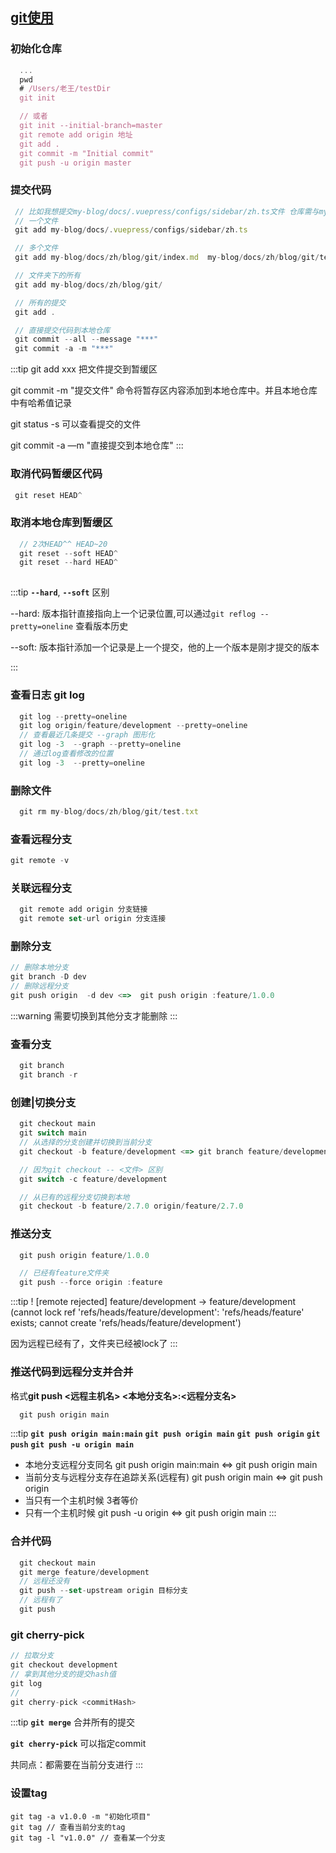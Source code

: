 
## [git使用](https://www.liaoxuefeng.com/wiki/896043488029600/896827951938304)

  ### 初始化仓库
  ```javascript
    ...
    pwd
    # /Users/老王/testDir
    git init

    // 或者
    git init --initial-branch=master
    git remote add origin 地址
    git add .
    git commit -m "Initial commit"
    git push -u origin master
  ```

  ### 提交代码

   ```javascript
    // 比如我想提交my-blog/docs/.vuepress/configs/sidebar/zh.ts文件 仓库需与myproject下
    // 一个文件
    git add my-blog/docs/.vuepress/configs/sidebar/zh.ts

    // 多个文件
    git add my-blog/docs/zh/blog/git/index.md  my-blog/docs/zh/blog/git/terminal.md 

    // 文件夹下的所有
    git add my-blog/docs/zh/blog/git/

    // 所有的提交
    git add .

    // 直接提交代码到本地仓库
    git commit --all --message "***"
    git commit -a -m "***" 
  ```
  :::tip
  git add xxx 把文件提交到暂缓区

  git commit -m "提交文件"  命令将暂存区内容添加到本地仓库中。并且本地仓库中有哈希值记录

  git status -s 可以查看提交的文件

  git commit -a —m "直接提交到本地仓库"
  :::

  ### 取消代码暂缓区代码

   ```javascript
    git reset HEAD^ 
  ```
 ### 取消本地仓库到暂缓区

  ```javascript
    // 2次HEAD^^ HEAD~20 
    git reset --soft HEAD^
    git reset --hard HEAD^
    
  ```

  :::tip
  **`--hard`**, **`--soft`** 区别

  --hard: 版本指针直接指向上一个记录位置,可以通过`git reflog --pretty=oneline` 查看版本历史

  --soft: 版本指针添加一个记录是上一个提交，他的上一个版本是刚才提交的版本

  :::

  ### 查看日志 **git log**
  ```javascript
    git log --pretty=oneline
    git log origin/feature/development --pretty=oneline
    // 查看最近几条提交 --graph 图形化
    git log -3  --graph --pretty=oneline 
    // 通过log查看修改的位置
    git log -3  --pretty=oneline
  ```

  ### 删除文件

  ```javascript
    git rm my-blog/docs/zh/blog/git/test.txt
  ```

 ### 查看远程分支

  ```javascript
  git remote -v
  
  ```

  ### 关联远程分支

  ```javascript
    git remote add origin 分支链接
    git remote set-url origin 分支连接
  ```
  ### 删除分支

  ```javascript
  // 删除本地分支
  git branch -D dev
  // 删除远程分支
  git push origin  -d dev <=>  git push origin :feature/1.0.0

  ```

  :::warning
  需要切换到其他分支才能删除
  :::

  ### 查看分支

  ```javascript
    git branch
    git branch -r
  ```

  ### 创建|切换分支

  ```javascript
    git checkout main
    git switch main
    // 从选择的分支创建并切换到当前分支
    git checkout -b feature/development <=> git branch feature/development git checkout feature/development 

    // 因为git checkout -- <文件> 区别
    git switch -c feature/development

    // 从已有的远程分支切换到本地
    git checkout -b feature/2.7.0 origin/feature/2.7.0
  ```
  ### 推送分支

  ```javascript
    git push origin feature/1.0.0

    // 已经有feature文件夹
    git push --force origin :feature
  ```

  :::tip
  ! [remote rejected] feature/development -> feature/development (cannot lock ref 'refs/heads/feature/development': 'refs/heads/feature' exists; cannot create 'refs/heads/feature/development')

  因为远程已经有了，文件夹已经被lock了
  :::

  ### 推送代码到远程分支并合并 
  格式**git push <远程主机名> <本地分支名>:<远程分支名>**
  ```javascript
    git push origin main
  ```

  :::tip
  **`git push origin main:main`** **`git push origin main`** **`git push origin`** **`git push`** **`git push -u origin main`**
  * 本地分支远程分支同名 git push origin main:main <=> git push origin main
  * 当前分支与远程分支存在追踪关系(远程有) git push origin main <=> git push origin
  * 当只有一个主机时候 3者等价
  * 只有一个主机时候 git push -u origin <=> git push origin main
  :::


  ### 合并代码

  ```javascript
    git checkout main
    git merge feature/development
    // 远程还没有
    git push --set-upstream origin 目标分支
    // 远程有了
    git push

  ```

  ### git cherry-pick

  ```javascript
  // 拉取分支
  git checkout development
  // 拿到其他分支的提交hash值
  git log
  // 
  git cherry-pick <commitHash>
  ```

  :::tip
  **`git merge`** 合并所有的提交

  **`git cherry-pick`** 可以指定commit

  共同点：都需要在当前分支进行
  :::

  ### 设置tag

  ```
  git tag -a v1.0.0 -m "初始化项目"
  git tag // 查看当前分支的tag
  git tag -l "v1.0.0" // 查看某一个分支
  ```


